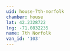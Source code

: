 ```yaml
---
uid: house-7th-norfolk
chamber: house
lat: 42.2328722
lng: -71.0832235
name: 7th Norfolk
van_id: '103'
---
```

